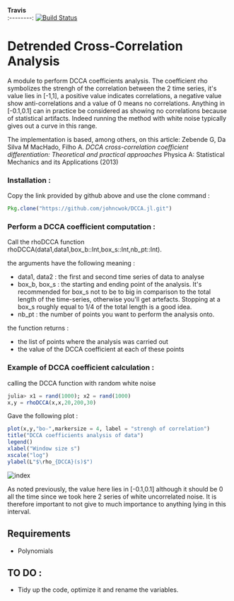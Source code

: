  **Travis**     
:--------:
[![Build Status](https://travis-ci.com/johncwok/DCCA.jl.svg?branch=master)](https://travis-ci.com/johncwok/DCCA.jl)

Detrended Cross-Correlation Analysis
=================================================

A module to perform DCCA coefficients analysis. The coefficient rho symbolizes the strengh of the correlation between the 2 time series, it's value lies in [-1,1], a positive value indicates correlations, a negative value show anti-correlations and a value of 0 means no correlations.
Anything in [-0.1,0.1] can in practice be considered as showing no correlations because of statistical artifacts. Indeed running the method with white noise typically gives out a curve in this range.

The implementation is based, among others, on this article:
Zebende G, Da Silva M MacHado, Filho A. *DCCA cross-correlation coefficient differentiation: Theoretical and practical approaches* Physica A: Statistical Mechanics and its Applications
(2013)

### Installation :

Copy the link provided by github above and use the clone command :
```Julia
Pkg.clone("https://github.com/johncwok/DCCA.jl.git")
```

### Perform a DCCA coefficient computation :

Call the rhoDCCA function rhoDCCA(data1,data1,box_b::Int,box_s::Int,nb_pt::Int).

the arguments have the following meaning :
* data1, data2 : the first  and second time series of data to analyse
* box_b, box_s : the starting and ending point of the analysis. It's recommended for box_s not to be to big in comparison to 
the total length of the time-series, otherwise you'll get artefacts. Stopping at a box_s roughly equal to 1/4 of the total length 
is a good idea.
* nb_pt : the number of points you want to perform the analysis onto. 

the function returns :
* the list of points where the analysis was carried out
* the value of the DCCA coefficient at each of these points

### Example of DCCA coefficient calculation :

calling the DCCA function with random white noise

```julia
julia> x1 = rand(1000); x2 = rand(1000)
x,y = rhoDCCA(x,x,20,200,30)
```
Gave the following plot :

```julia
plot(x,y,"bo-",markersize = 4, label = "strengh of correlation")
title("DCCA coefficients analysis of data")
legend()
xlabel("Window size s")
xscale("log")
ylabel(L"$\rho_{DCCA}(s)$")
```

![index](https://user-images.githubusercontent.com/34754896/42820668-f9ff05ca-89d6-11e8-9208-73d33aa3c137.png)

As noted previously, the value here lies in [-0.1,0.1] although it should be 0 all the time since we took here 2 series of white uncorrelated noise. It is therefore important to not give to much importance to anything lying in this interval. 


Requirements
------------

* Polynomials


TO DO :
------------
- Tidy up the code, optimize it and rename the variables.

